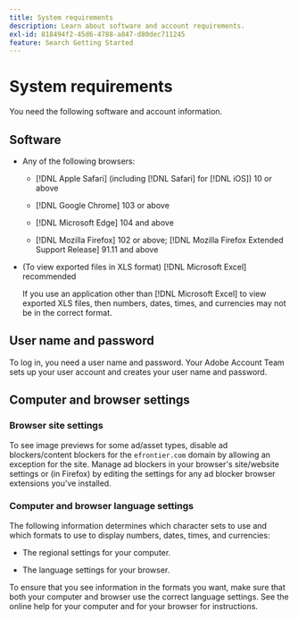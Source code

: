 ```yaml
---
title: System requirements
description: Learn about software and account requirements.
exl-id: 818494f2-45d6-4788-a847-d80dec711245
feature: Search Getting Started
---
```

# System requirements

You need the following software and account information.

## Software

* Any of the following browsers:

  * [!DNL Apple Safari] (including [!DNL Safari] for [!DNL iOS]) 10 or above

  * [!DNL Google Chrome] 103 or above

  * [!DNL Microsoft Edge] 104 and above
  
  * [!DNL Mozilla Firefox] 102 or above; [!DNL Mozilla Firefox Extended Support Release] 91.11 and above

* (To view exported files in XLS format) [!DNL Microsoft Excel] recommended

  If you use an application other than [!DNL Microsoft Excel] to view exported XLS files, then numbers, dates, times, and currencies may not be in the correct format.

## User name and password

To log in, you need a user name and password. Your Adobe Account Team sets up your user account and creates your user name and password.

## Computer and browser settings

### Browser site settings

To see image previews for some ad/asset types, disable ad blockers/content blockers for the `efrontier.com` domain by allowing an exception for the site. Manage ad blockers in your browser's site/website settings or (in Firefox) by editing the settings for any ad blocker browser extensions you've installed.

### Computer and browser language settings

The following information determines which character sets to use and which formats to use to display numbers, dates, times, and currencies:

* The regional settings for your computer.

* The language settings for your browser.

To ensure that you see information in the formats you want, make sure that both your computer and browser use the correct language settings. See the online help for your computer and for your browser for instructions.
